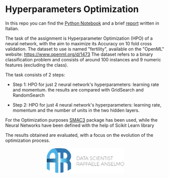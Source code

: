 
# Hyperparameters Optimization

In this repo you can find the [Python Notebook](https://github.com/RaffaeleAns/AML-Assignments/blob/master/HPO/HPO_Script.ipynb) and a brief [report](https://github.com/RaffaeleAns/AML-Assignments/blob/master/HPO/HPO_Report.pdf) written in Italian.

The task of the assignment is Hyperparameter Optimization (HPO) of a neural network, with the aim to maximize its Accuracy on 10 fold cross validation.
The dataset to use is named "fertility", available on the "OpenML" website: https://www.openml.org/d/1473
The dataset refers to a binary classification problem and consists of around 100 instances and 9 numeric features (excluding the class).

The task consists of 2 steps:

 - Step 1: HPO for just 2 neural network's hyperparameters: learning rate and momentum. the results are compared with GridSearch and RandomSearch
 
 - Step 2: HPO for just 4 neural network's hyperparameters: learning rate, momentum and the number of units in the two hidden layers.

For the Optimization purposes [SMAC3](https://github.com/automl/SMAC3) package has been used, while the Neural Networks have been defined with the help of Scikit Learn library

The results obtained are evaluated, with a focus on the evolution of the optimization process. 

<p align = "center">
  <img src="https://github.com/RaffaeleAns/AML-Assignments/blob/master/images/AR%20Logo.png" width = "250">
</p>    
